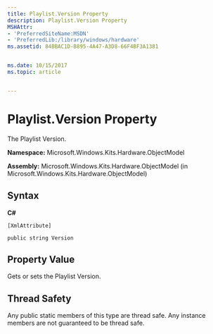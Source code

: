 ```yaml
---
title: Playlist.Version Property
description: Playlist.Version Property
MSHAttr:
- 'PreferredSiteName:MSDN'
- 'PreferredLib:/library/windows/hardware'
ms.assetid: 84BBAC1D-B895-4A47-A3D8-66F4BF3A1381


ms.date: 10/15/2017
ms.topic: article


---
```


# Playlist.Version Property


The Playlist Version.

**Namespace:** Microsoft.Windows.Kits.Hardware.ObjectModel

**Assembly:** Microsoft.Windows.Kits.Hardware.ObjectModel (in Microsoft.Windows.Kits.Hardware.ObjectModel)

## <span id="Syntax"></span><span id="syntax"></span><span id="SYNTAX"></span>Syntax


**C#**

`[XmlAttribute]`

`public string Version`

## <span id="Property_Value"></span><span id="property_value"></span><span id="PROPERTY_VALUE"></span>Property Value


Gets or sets the Playlist Version.

## <span id="Thread_Safety"></span><span id="thread_safety"></span><span id="THREAD_SAFETY"></span>Thread Safety


Any public static members of this type are thread safe. Any instance members are not guaranteed to be thread safe.

 

 






